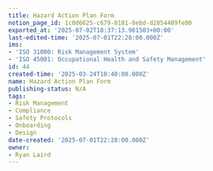 ```yaml
---
title: Hazard Action Plan Form
notion_page_id: 1c0d6625-c679-8181-8ebd-d2854409fe00
exported_at: '2025-07-02T18:37:13.901503+00:00'
last-edited-time: '2025-07-01T22:28:00.000Z'
ims:
- 'ISO 31000: Risk Management System'
- 'ISO 45001: Occupational Health and Safety Management'
id: 44
created-time: '2025-03-24T10:40:00.000Z'
name: Hazard Action Plan Form
publishing-status: N/A
tags:
- Risk Management
- Compliance
- Safety Protocols
- Onboarding
- Design
date-created: '2025-07-01T22:28:00.000Z'
owner:
- Ryan Laird
---
```


<!-- Unsupported block type: table -->